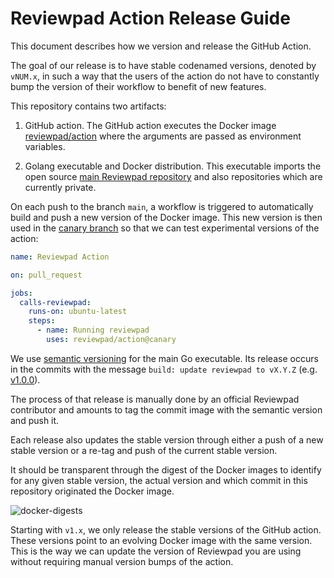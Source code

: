 # Reviewpad Action Release Guide

This document describes how we version and release the GitHub Action.

The goal of our release is to have stable codenamed versions, denoted by `vNUM.x`, in such a way that the users of the action do not have to constantly bump the version of their workflow to benefit of new features.

This repository contains two artifacts:

1. GitHub action. The GitHub action executes the Docker image [reviewpad/action](https://hub.docker.com/repository/docker/reviewpad/action) where the arguments are passed as environment variables.
   
2. Golang executable and Docker distribution. This executable imports the open source [main Reviewpad repository](https://github.com/reviewpad/reviewpad) and also repositories which are currently private. 

On each push to the branch `main`, a workflow is triggered to automatically build and push a new version of the Docker image.
This new version is then used in the [canary branch](https://github.com/reviewpad/action/tree/canary) so that we can test experimental versions of the action:

```yaml
name: Reviewpad Action

on: pull_request

jobs:
  calls-reviewpad:
    runs-on: ubuntu-latest
    steps:
      - name: Running reviewpad
        uses: reviewpad/action@canary
```

We use [semantic versioning](https://semver.org/) for the main Go executable. 
Its release occurs in the commits with the message `build: update reviewpad to vX.Y.Z` (e.g. [v1.0.0](https://github.com/reviewpad/action/commit/bb1d889ac9ef53627ff0eaae48ee242994b32811)).

The process of that release is manually done by an official Reviewpad contributor and amounts to tag the commit image with the semantic version and push it.

Each release also updates the stable version through either a push of a new stable version or a re-tag and push of the current stable version. 

It should be transparent through the digest of the Docker images to identify for any given stable version, the actual version and which commit in this repository originated the Docker image.

![docker-digests](https://user-images.githubusercontent.com/601882/174272063-76c22e36-1a32-4de2-b826-c3f9a50ace54.png)


Starting with `v1.x`, we only release the stable versions of the GitHub action. 
These versions point to an evolving Docker image with the same version. 
This is the way we can update the version of Reviewpad you are using without requiring manual version bumps of the action.
